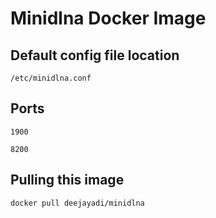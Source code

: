 # Minidlna Docker Image

## Default config file location

`/etc/minidlna.conf`

## Ports

`1900`

`8200`

## Pulling this image

`docker pull deejayadi/minidlna`
